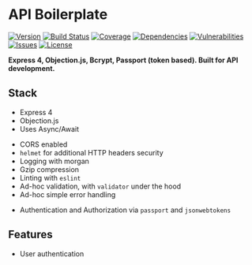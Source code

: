 # API Boilerplate

[![Version](https://img.shields.io/github/package-json/v/rafamel/-moduleName-.svg)](https://github.com/rafamel/-moduleName-)
[![Build Status](https://travis-ci.org/rafamel/-moduleName-.svg)](https://travis-ci.org/rafamel/-moduleName-)
[![Coverage](https://img.shields.io/coveralls/rafamel/-moduleName-.svg)](https://coveralls.io/github/rafamel/-moduleName-)
[![Dependencies](https://david-dm.org/rafamel/-moduleName-/status.svg)](https://david-dm.org/rafamel/-moduleName-)
[![Vulnerabilities](https://snyk.io/test/npm/-moduleName-/badge.svg)](https://snyk.io/test/npm/-moduleName-)
[![Issues](https://img.shields.io/github/issues/rafamel/-moduleName-.svg)](https://github.com/rafamel/-moduleName-/issues)
[![License](https://img.shields.io/github/license/rafamel/-moduleName-.svg)](https://github.com/rafamel/-moduleName-/blob/master/LICENSE)

**Express 4, Objection.js, Bcrypt, Passport (token based). Built for API development.**

## Stack

- Express 4
- Objection.js
- Uses Async/Await

<!-- - Environment variables via `dotenv` -->

- CORS enabled
- `helmet` for additional HTTP headers security
- Logging with morgan
- Gzip compression
- Linting with `eslint`
- Ad-hoc validation, with `validator` under the hood
- Ad-hoc simple error handling

<!-- Tests with mocha, chai and sinon -->
<!-- Code coverage with istanbul and coveralls -->
<!-- Git hooks with husky -->

- Authentication and Authorization via `passport` and `jsonwebtokens`

<!-- API documentation geratorion with apidoc -->
<!-- Continuous integration support with travisCI -->
<!-- Monitoring with pm2 -->

## Features

- User authentication
